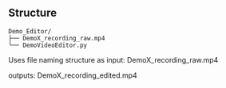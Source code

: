 ## Structure
```
Demo_Editor/
├── DemoX_recording_raw.mp4
└── DemoVideoEditor.py
```

Uses file naming structure as input:
DemoX_recording_raw.mp4

outputs:
DemoX_recording_edited.mp4
